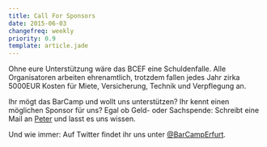 ```yaml
---
title: Call For Sponsors
date: 2015-06-03
changefreq: weekly
priority: 0.9
template: article.jade
---
```


Ohne eure Unterstützung wäre das BCEF eine Schuldenfalle. Alle Organisatoren arbeiten ehrenamtlich, trotzdem fallen jedes Jahr zirka 5000EUR Kosten für Miete, Versicherung, Technik und Verpflegung an.

Ihr mögt das BarCamp und wollt uns unterstützen? Ihr kennt einen möglichen Sponsor für uns? Egal ob Geld- oder Sachspende: Schreibt eine Mail an <a href="mailto:peter@barcamp-erfurt.de">Peter</a> und lasst es uns wissen.

Und wie immer: Auf Twitter findet ihr uns unter <a href="https://twitter.com/BarCampErfurt" TARGET="_blank">@BarCampErfurt</a>.
